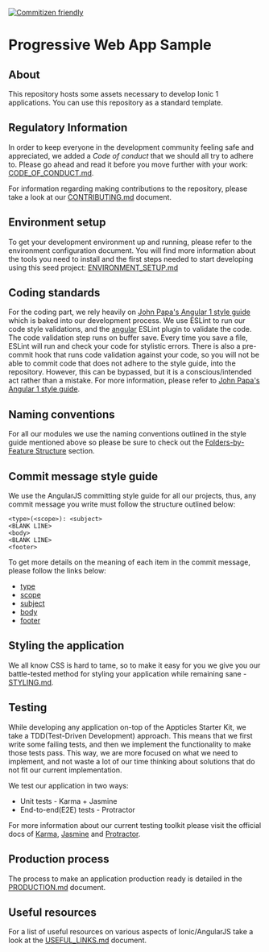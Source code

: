 [![Commitizen friendly](https://img.shields.io/badge/commitizen-friendly-brightgreen.svg)](http://commitizen.github.io/cz-cli/)

# Progressive Web App Sample


## About

This repository hosts some assets necessary to develop Ionic 1 applications.
You can use this repository as a standard template.

## Regulatory Information

In order to keep everyone in the development community feeling safe and appreciated,
we added a *Code of conduct* that we should all try to adhere to. Please go ahead
and read it before you move further with your work: [CODE_OF_CONDUCT.md](CODE_OF_CONDUCT.md).

For information regarding making contributions to the repository, please take a look
at our [CONTRIBUTING.md](CONTRIBUTING.md) document.

## Environment setup

To get your development environment up and running, please refer to the environment
configuration document. You will find more information about the tools you
need to install and the first steps needed to start developing using this seed project:
[ENVIRONMENT_SETUP.md](ENVIRONMENT_SETUP.md)

## Coding standards

For the coding part, we rely heavily on [John Papa's Angular 1 style guide](https://github.com/johnpapa/angular-styleguide/blob/master/a1/README.md) which is baked
into our development process. We use ESLint to run our code style validations, and the [angular](https://www.npmjs.com/package/eslint-plugin-angular)
ESLint plugin to validate the code. The code validation step runs on buffer save.
Every time you save a file, ESLint will run and check your code for stylistic errors.
There is also a pre-commit hook that runs code validation against your code, so you will not be
able to commit code that does not adhere to the style guide, into the repository.
However, this can be bypassed, but it is a conscious/intended act rather than a mistake.
For more information, please refer to [John Papa's Angular 1 style guide](https://github.com/johnpapa/angular-styleguide/blob/master/a1/README.md).

## Naming conventions

For all our modules we use the naming conventions outlined in the style guide mentioned above so please be sure
to check out the [Folders-by-Feature Structure](https://github.com/johnpapa/angular-styleguide/blob/master/a1/README.md#folders-by-feature-structure) section.

## Commit message style guide

We use the AngularJS committing style guide for all our projects, thus, any commit message
you write must follow the structure outlined below:

```
<type>(<scope>): <subject>  
<BLANK LINE>  
<body>  
<BLANK LINE>  
<footer>
```  

To get more details on the meaning of each item in the commit message, please follow the links below:

- [type](https://github.com/angular/angular.js/blob/master/CONTRIBUTING.md#type)
- [scope](https://github.com/angular/angular.js/blob/master/CONTRIBUTING.md#scope)
- [subject](https://github.com/angular/angular.js/blob/master/CONTRIBUTING.md#subject)  
- [body](https://github.com/angular/angular.js/blob/master/CONTRIBUTING.md#body)  
- [footer](https://github.com/angular/angular.js/blob/master/CONTRIBUTING.md#footer)  

## Styling the application

We all know CSS is hard to tame, so to make it easy for you we give you our battle-tested method for styling your application while remaining sane - [STYLING.md](STYLING.md). 

## Testing

While developing any application on-top of the Appticles Starter Kit, we take a TDD(Test-Driven Development)
approach. This means that we first write some failing tests, and then we implement the functionality to make
those tests pass. This way, we are more focused on what we need to implement, and not waste a lot
of our time thinking about solutions that do not fit our current implementation.

We test our application in two ways:

- Unit tests - Karma + Jasmine
- End-to-end(E2E) tests - Protractor

For more information about our current testing toolkit please visit the official docs of [Karma](https://karma-runner.github.io/1.0/index.html), [Jasmine](http://jasmine.github.io/) and [Protractor](http://www.protractortest.org/#/).

## Production process

The process to make an application production ready is detailed in the [PRODUCTION.md](PRODUCTION.md) document.

## Useful resources

For a list of useful resources on various aspects of Ionic/AngularJS take a look at
the [USEFUL_LINKS.md](USEFUL_LINKS.md) document.